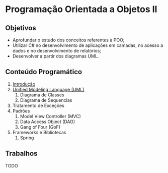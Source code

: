 # Programação Orientada a Objetos II

## Objetivos

+ Aprofundar o estudo dos conceitos referentes à POO;
+ Utilizar C# no desenvolvimento de aplicações em camadas, no acesso a dados e no desenvolvimento de relatórios;
+ Desenvolver a partir dos diagramas UML. 

## Conteúdo Programático

1. [Introdução](https://docs.google.com/presentation/d/1BMcPRjCDabpRqzP5OqMKSNjS2AQzif9AsX14OOhBxpA/edit?usp=sharing)
1. [Unified Modeling Language (UML)](https://docs.google.com/presentation/d/1X8R9UT2Ph8NZMqnWV5R5up5prXReXvKvoaDHazYgriA/edit?usp=sharing)
    1. Diagrama de Classes
    1. Diagrama de Sequencias
1. Tratamento de Exceções
1. Padrões
    1. Model View Controller (MVC)
    1. Data Access Object (DAO)
    1. Gang of Four (GoF)
1. Frameworks e Bibliotecas
    1. Spring

## Trabalhos

TODO
